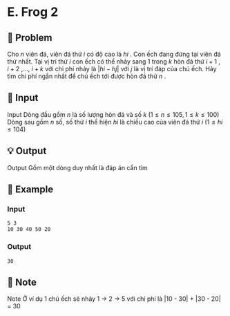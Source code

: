 # E. Frog 2

## 📖 Problem

Cho
$n$
viên đá, viên đá thứ
$i$
có độ cao là
$hi$
.
Con ếch đang đứng tại viên đá thứ nhất. Tại vị trí thứ
$i$
con ếch có thể nhảy sang
$1$
trong
$k$
hòn đá thứ
$i+ 1$
,
$i+ 2$
,...,
$i+k$
với chi phí nhảy là
$|hi-hj|$
với
$j$
là vị trí đáp của chú ếch.
Hãy tìm chi phí ngắn nhất để chú ếch tới được hòn đá thứ
$n$
.


## 🧩 Input

Input
Dòng đầu gồm
$n$
là số lượng hòn đá và số
$k$
$(1 ≤n≤ 105, 1 ≤k≤ 100)$
Dòng sau gồm
$n$
số, số thứ
$i$
thể hiện
$hi$
là chiều cao của viên đá thứ
$i$
$(1 ≤hi≤ 104)$


## 💡 Output

Output
Gồm một dòng duy nhất là đáp án cần tìm


## 🧠 Example

### Input

```text
5 3
10 30 40 50 20
```

### Output

```text
30
```



## 📝 Note

Note
Ở ví dụ
$1$
chú ếch sẽ nhảy
$1$
->
$2$
->
$5$
với chi phí là |10 - 30| + |30 - 20| = 30

